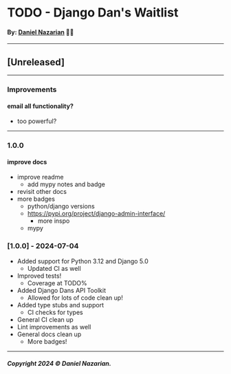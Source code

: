 # TODO - Django Dan's Waitlist
#### By: [Daniel Nazarian](https://danielnazarian) 🐧👹

-------------------------------------------------------
## [Unreleased]
-----
### Improvements


#### email all functionality?
- too powerful?



-----
### 1.0.0



#### improve docs
- improve readme
    - add mypy notes and badge
- revisit other docs
- more badges
    - python/django versions
    - https://pypi.org/project/django-admin-interface/
        - more inspo
    - mypy




### [1.0.0] - 2024-07-04
- Added support for Python 3.12 and Django 5.0
    - Updated CI as well
- Improved tests!
    - Coverage at TODO%
- Added Django Dans API Toolkit
    - Allowed for lots of code clean up!
- Added type stubs and support
    - CI checks for types
- General CI clean up
- Lint improvements as well
- General docs clean up
    - More badges!

-------------------------------------------------------

##### Copyright 2024 © Daniel Nazarian.
